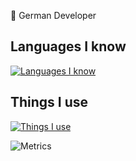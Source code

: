 👋 German Developer


## Languages I know
[![Languages I know](https://skillicons.dev/icons?i=py,bash)](https://github.com/itsnicecraft)

## Things I use

[![Things I use](https://skillicons.dev/icons?i=vscode,visualstudio,idea,twitter,raspberrypi,nodejs,mongodb,linux,heroku,grafana,github,gitlab,gcp,aws,azure,fediverse,mastodon,discord,cloudflare,androidstudio)](https://github.com/itsnicecraft)


![Metrics](https://github-readme-stats.vercel.app/api?username=itsnicecraft&count_private=true&show_icons=true&theme=algolia)
